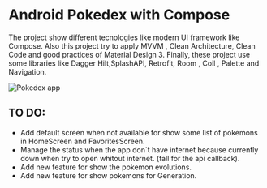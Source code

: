 # Android Pokedex with Compose
The project show different tecnologies like modern UI framework like Compose.
Also this project try to apply MVVM , Clean Architecture, Clean Code and good practices of Material Design 3. 
Finally, these project use some libraries like Dagger Hilt,SplashAPI, Retrofit, Room , Coil , Palette and Navigation.

<img src="https://i.imgur.com/K6w8l7X.png" alt="Pokedex app">

TO DO:
--------------------
- Add default screen when not available for show some list of pokemons in HomeScreen and FavoritesScreen.
- Manage the status when the app don´t have internet because currently down when try to open whitout internet. (fall for the api callback).
- Add new feature for show the pokemon evolutions.
- Add new feature for show pokemons for Generation.
